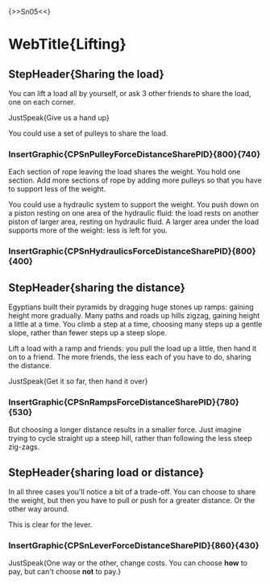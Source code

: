 {>>Sn05<<}

# WebTitle{Lifting}

## StepHeader{Sharing the load}

You can lift a load all by yourself, or ask 3 other friends to share the load, one on each corner.

JustSpeak{Give us a hand up}

You could use a set of pulleys to share the load.

### InsertGraphic{CPSnPulleyForceDistanceSharePID}{800}{740}

Each section of rope leaving the load shares the weight. You hold one section. Add more sections of rope by adding more pulleys so that you have to support less of the weight.

You could use a hydraulic system to support the weight. You push down on a piston resting on one area of the hydraulic fluid: the load rests on another piston of larger area, resting on hydraulic fluid. A larger area under the load supports more of the weight: less is left for you.

### InsertGraphic{CPSnHydraulicsForceDistanceSharePID}{800}{400}

## StepHeader{sharing the distance}

Egyptians built their pyramids by dragging huge stones up ramps: gaining height more gradually. Many paths and roads up hills zigzag, gaining height a little at a time. You climb a step at a time, choosing many steps up a gentle slope, rather than fewer steps up a steep slope.

Lift a load with a ramp and friends: you pull the load up a little, then hand it on to a friend. The more friends, the less each of you have to do, sharing the distance.

JustSpeak{Get it so far, then hand it over}

### InsertGraphic{CPSnRampsForceDistanceSharePID}{780}{530}

But choosing a longer distance results in a smaller force. Just imagine trying to cycle straight up a steep hill, rather than following the less steep zig-zags.

## StepHeader{sharing load or distance}

In all three cases you'll notice a bit of a trade-off. You can choose to share the weight, but then you have to pull or push for a greater distance. Or the other way around.

This is clear for the lever.

### InsertGraphic{CPSnLeverForceDistanceSharePID}{860}{430}

JustSpeak{One way or the other, change costs. You can choose **how** to pay, but can't choose **not** to pay.}
